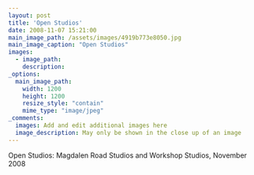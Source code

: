 ```yaml
---
layout: post
title: 'Open Studios'
date: 2008-11-07 15:21:00
main_image_path: /assets/images/4919b773e8050.jpg
main_image_caption: "Open Studios"
images:
  - image_path: 
    description: 
_options:
  main_image_path:
    width: 1200
    height: 1200
    resize_style: "contain"
    mime_type: "image/jpeg"
_comments:
  images: Add and edit additional images here
  image_description: May only be shown in the close up of an image
---
```


Open Studios: Magdalen Road Studios and Workshop Studios, November 2008
